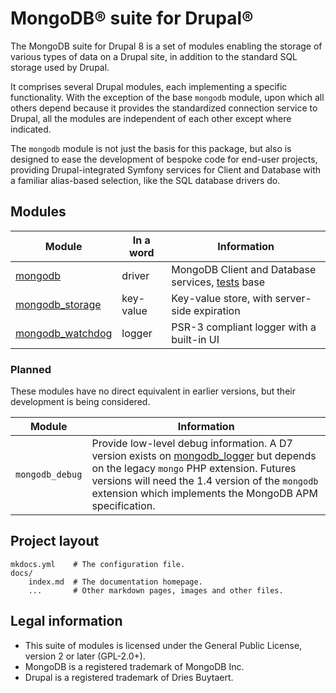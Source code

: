 # MongoDB&reg; suite for Drupal&reg;

The MongoDB suite for Drupal 8 is a set of modules enabling the storage of
various types of data on a Drupal site, in addition to the standard SQL storage used by Drupal.

It comprises several Drupal modules, each implementing a specific functionality.
With the exception of the base `mongodb` module, upon which all others depend
because it provides the standardized connection service to Drupal, all the
modules are independent of each other except where indicated.

The `mongodb` module is not just the basis for this package, but also is
designed to ease the development of bespoke code for end-user projects,
providing Drupal-integrated Symfony services for Client and Database with a
familiar alias-based selection, like the SQL database drivers do.


## Modules

Module              | In a word | Information
--------------------|-----------|-------------------------------------------
[mongodb]           | driver    | MongoDB Client and Database services, [tests] base
[mongodb_storage]   | key-value | Key-value store, with server-side expiration
[mongodb_watchdog]  | logger    | PSR-3 compliant logger with a built-in UI

[mongodb]: /mongodb
[mongodb_storage]: /mongodb_storage
[mongodb_watchdog]: /mongodb_watchdog
[tests]: /tests


### Planned

These modules have no direct equivalent in earlier versions, but their
development is being considered.

Module           | Information
-----------------|-------------------------------------------------------
`mongodb_debug`  | Provide low-level debug information. A D7 version exists on [mongodb_logger] but depends on the legacy `mongo` PHP extension. Futures versions will need the 1.4 version of the `mongodb` extension which implements the MongoDB APM specification.

[mongodb_logger]: https://github.com/FGM/mongodb_logger/


## Project layout

    mkdocs.yml    # The configuration file.
    docs/
        index.md  # The documentation homepage.
        ...       # Other markdown pages, images and other files.


## Legal information

* This suite of modules is licensed under the General Public License, version 2
  or later (GPL-2.0+).
* MongoDB is a registered trademark of MongoDB Inc.
* Drupal is a registered trademark of Dries Buytaert.

